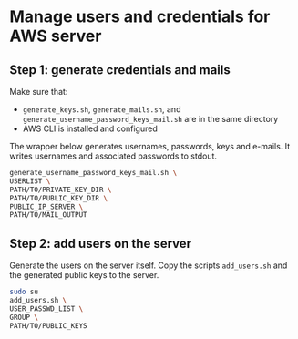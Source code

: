 # Manage users and credentials for AWS server

## Step 1: generate credentials and mails

Make sure that:
* `generate_keys.sh`, `generate_mails.sh`, and `generate_username_password_keys_mail.sh` are in the same directory
* AWS CLI is installed and configured

The wrapper below generates usernames, passwords, keys and e-mails. It writes usernames and associated passwords to stdout.

```sh
generate_username_password_keys_mail.sh \
USERLIST \
PATH/TO/PRIVATE_KEY_DIR \
PATH/TO/PUBLIC_KEY_DIR \
PUBLIC_IP_SERVER \
PATH/TO/MAIL_OUTPUT 
```

## Step 2: add users on the server

Generate the users on the server itself. Copy the scripts `add_users.sh` and the generated public keys to the server.


```sh
sudo su
add_users.sh \
USER_PASSWD_LIST \
GROUP \
PATH/TO/PUBLIC_KEYS 
```
